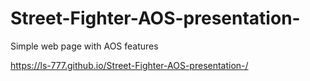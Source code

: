 # Street-Fighter-AOS-presentation-
Simple web page with AOS features 


https://ls-777.github.io/Street-Fighter-AOS-presentation-/
